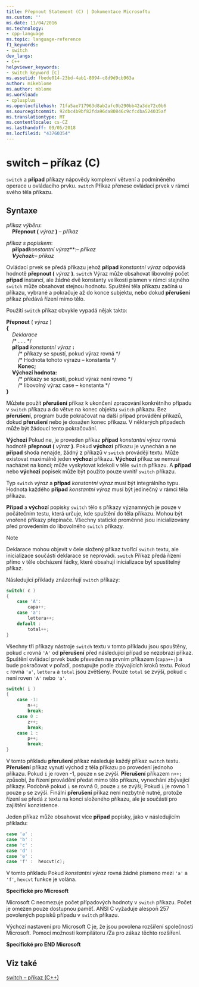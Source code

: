 ```yaml
---
title: Přepnout Statement (C) | Dokumentace Microsoftu
ms.custom: ''
ms.date: 11/04/2016
ms.technology:
- cpp-language
ms.topic: language-reference
f1_keywords:
- switch
dev_langs:
- C++
helpviewer_keywords:
- switch keyword [C]
ms.assetid: fbede014-23bd-4ab1-8094-c8d9d9cb963a
author: mikeblome
ms.author: mblome
ms.workload:
- cplusplus
ms.openlocfilehash: 71fa5ae717963d8ab2afc0b290bb42a3de72c0b6
ms.sourcegitcommit: 92dbc4b9bf82fda96da80846c9cfcdba524035af
ms.translationtype: MT
ms.contentlocale: cs-CZ
ms.lasthandoff: 09/05/2018
ms.locfileid: "43760354"
---
```

# <a name="switch-statement-c"></a>switch – příkaz (C)
`switch` a **případ** příkazy nápovědy komplexní větvení a podmíněného operace u ovládacího prvku. `switch` Příkaz přenese ovládací prvek v rámci svého těla příkazu.  
  
## <a name="syntax"></a>Syntaxe

*příkaz výběru*:<br/>
&nbsp;&nbsp;&nbsp;&nbsp;**Přepnout (** *výraz* **)** *– příkaz*  
  
*příkaz s popiskem*:<br/>
&nbsp;&nbsp;&nbsp;&nbsp;**případ***konstantní výraz***:***– příkaz*<br/>
&nbsp;&nbsp;&nbsp;&nbsp;**Výchozí:***– příkaz*  
  
Ovládací prvek se předá příkazu jehož **případ** *konstantní výraz* odpovídá hodnotě **přepnout (** *výraz* **)**. `switch` Výraz může obsahovat libovolný počet **případ** instancí, ale žádné dvě konstanty velikosti písmen v rámci stejného `switch` může obsahovat stejnou hodnotu. Spuštění těla příkazu začíná u příkazu, vybrané a pokračuje až do konce subjektu, nebo dokud **přerušení** příkaz předává řízení mimo tělo.  
  
Použití `switch` příkaz obvykle vypadá nějak takto:  

**Přepnout** ( *výraz* )  
**{**  
&nbsp;&nbsp;&nbsp;&nbsp;*Deklarace*  
&nbsp;&nbsp;&nbsp;&nbsp;/\* . . . \*/  
&nbsp;&nbsp;&nbsp;&nbsp;**případ** *konstantní výraz* **:**  
&nbsp;&nbsp;&nbsp;&nbsp;&nbsp;&nbsp;&nbsp;&nbsp;/\* příkazy se spustí, pokud výraz rovná \*/  
&nbsp;&nbsp;&nbsp;&nbsp;&nbsp;&nbsp;&nbsp;&nbsp;/\* Hodnota tohoto výrazu – konstanta \*/  
&nbsp;&nbsp;&nbsp;&nbsp;&nbsp;&nbsp;&nbsp;&nbsp;**Konec;**  
&nbsp;&nbsp;&nbsp;&nbsp;**Výchozí hodnota:**  
&nbsp;&nbsp;&nbsp;&nbsp;&nbsp;&nbsp;&nbsp;&nbsp;/\* příkazy se spustí, pokud výraz není rovno \*/  
&nbsp;&nbsp;&nbsp;&nbsp;&nbsp;&nbsp;&nbsp;&nbsp;/\* libovolný výraz case – konstanta \*/  
**}**

Můžete použít **přerušení** příkaz k ukončení zpracování konkrétního případu v `switch` příkazu a do větve na konec objektu `switch` příkazu. Bez **přerušení**, program bude pokračovat na další případ provádění příkazů, dokud **přerušení** nebo je dosažen konec příkazu. V některých případech může být žádoucí tento pokračování.

**Výchozí** Pokud ne, je proveden příkaz **případ** *konstantní výraz* rovná hodnotě **přepnout (**  *výraz* **)**. Pokud **výchozí** příkazu je vynechán a ne **případ** shoda nenajde, žádný z příkazů v `switch` provádějí textu. Může existovat maximálně jeden **výchozí** příkazu. **Výchozí** příkaz se nemusí nacházet na konci; může vyskytovat kdekoli v těle `switch` příkazu. A **případ** nebo **výchozí** popisek může být použito pouze uvnitř `switch` příkazu.

Typ `switch` *výraz* a **případ** *konstantní výraz* musí být integrálního typu. Hodnota každého **případ** *konstantní výraz* musí být jedinečný v rámci těla příkazu.

**Případ** a **výchozí** popisky `switch` tělo s příkazy významných je pouze v počátečním testu, která určuje, kde spuštění do těla příkazu. Mohou být vnořené příkazy přepínače. Všechny statické proměnné jsou inicializovány před provedením do libovolného `switch` příkazy.

> [!NOTE]
> Deklarace mohou objevit v čele složený příkaz tvořící `switch` textu, ale inicializace součástí deklarace se neprovádí. `switch` Příkaz předá řízení přímo v těle obcházení řádky, které obsahují inicializace byl spustitelný příkaz.

Následující příklady znázorňují `switch` příkazy:

```C
switch( c )
{
    case 'A':
        capa++;
    case 'a':
        lettera++;
    default :
        total++;
}
```

Všechny tři příkazy nástroje `switch` textu v tomto příkladu jsou spouštěny, pokud `c` rovná `'A'` od **přerušení** před následující případ se nezobrazí příkaz. Spuštění ovládací prvek bude převeden na prvním příkazem (`capa++;`) a bude pokračovat v pořadí, postupujte podle zbývajících kroků textu. Pokud `c` rovná `'a'`, `lettera` a `total` jsou zvětšeny. Pouze `total` se zvýší, pokud `c` není roven `'A'` nebo `'a'`.

```C
switch( i )
{
    case -1:
        n++;
        break;
    case 0 :
        z++;
        break;
    case 1 :
        p++;
        break;
}
```

V tomto příkladu **přerušení** příkaz následuje každý příkaz `switch` textu. **Přerušení** příkaz vynutí východ z těla příkazu po provedení jednoho příkazu. Pokud `i` je roven -1, pouze `n` se zvýší. **Přerušení** příkazem `n++;` způsobí, že řízení provádění předat mimo tělo příkazu, vynechání zbývající příkazy. Podobně pokud `i` se rovná 0, pouze `z` se zvýší; Pokud `i` je rovno 1 pouze `p` se zvýší. Finální **přerušení** příkaz není nezbytně nutné, protože řízení se předá z textu na konci složeného příkazu, ale je součástí pro zajištění konzistence.  
  
Jeden příkaz může obsahovat více **případ** popisky, jako v následujícím příkladu:  
  
```C
case 'a' :  
case 'b' :  
case 'c' :  
case 'd' :  
case 'e' :  
case 'f' :  hexcvt(c);  
```  
  
V tomto příkladu Pokud *konstantní výraz* rovná žádné písmeno mezi `'a'` a `'f'`, `hexcvt` funkce je volána.  
  
**Specifické pro Microsoft**  
  
Microsoft C neomezuje počet případových hodnoty v `switch` příkazu. Počet je omezen pouze dostupnou paměť. ANSI C vyžaduje alespoň 257 povolených popisků případu v `switch` příkazu.  
  
Výchozí nastavení pro Microsoft C je, že jsou povolena rozšíření společnosti Microsoft. Pomocí možnosti kompilátoru /Za pro zákaz těchto rozšíření.  
  
**Specifické pro END Microsoft**  
  
## <a name="see-also"></a>Viz také

[switch – příkaz (C++)](../cpp/switch-statement-cpp.md)